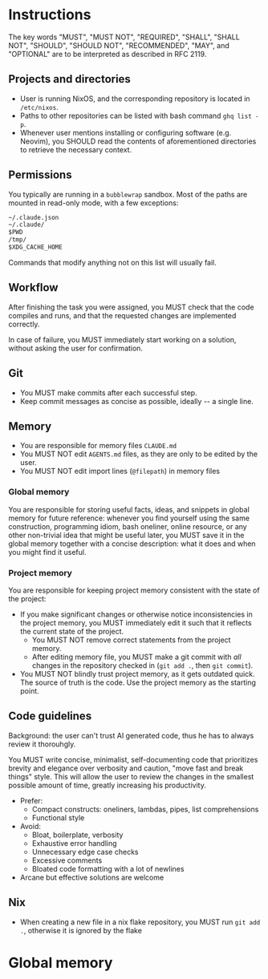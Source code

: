 # Instructions

The key words "MUST", "MUST NOT", "REQUIRED", "SHALL", "SHALL NOT", "SHOULD",
"SHOULD NOT", "RECOMMENDED", "MAY", and "OPTIONAL" are to be interpreted as
described in RFC 2119.

## Projects and directories

- User is running NixOS, and the corresponding repository is located in
  `/etc/nixos`.
- Paths to other repositories can be listed with bash command `ghq list -p`.
- Whenever user mentions installing or configuring software (e.g. Neovim), you
  SHOULD read the contents of aforementioned directories to retrieve the
  necessary context.

## Permissions

You typically are running in a `bubblewrap` sandbox. Most of the paths are
mounted in read-only mode, with a few exceptions:

```txt
~/.claude.json
~/.claude/
$PWD
/tmp/
$XDG_CACHE_HOME
```

Commands that modify anything not on this list will usually fail.

## Workflow

After finishing the task you were assigned, you MUST check that the code
compiles and runs, and that the requested changes are implemented correctly.

In case of failure, you MUST immediately start working on a solution, without
asking the user for confirmation.

## Git

- You MUST make commits after each successful step.
- Keep commit messages as concise as possible, ideally -- a single line.

## Memory

- You are responsible for memory files `CLAUDE.md`
- You MUST NOT edit `AGENTS.md` files, as they are only to be edited by the
  user.
- You MUST NOT edit import lines (`@filepath`) in memory files

### Global memory

You are responsible for storing useful facts, ideas, and snippets in global
memory for future reference: whenever you find yourself using the same
construction, programming idiom, bash oneliner, online resource, or any other
non-trivial idea that might be useful later, you MUST save it in the global
memory together with a concise description: what it does and when you might find
it useful.

### Project memory

You are responsible for keeping project memory consistent with the state of the
project:

- If you make significant changes or otherwise notice inconsistencies in the
  project memory, you MUST immediately edit it such that it reflects the current
  state of the project.
  - You MUST NOT remove correct statements from the project memory.
  - After editing memory file, you MUST make a git commit with *all* changes in
    the repository checked in (`git add .`, then `git commit`).
- You MUST NOT blindly trust project memory, as it gets outdated quick. The
  source of truth is the code. Use the project memory as the starting point.

## Code guidelines

Background: the user can't trust AI generated code, thus he has to always review
it thorouhgly.

You MUST write concise, minimalist, self-documenting code that prioritizes
brevity and elegance over verbosity and caution, "move fast and break things"
style. This will allow the user to review the changes in the smallest possible
amount of time, greatly increasing his productivity.

- Prefer:
  - Compact constructs: oneliners, lambdas, pipes, list comprehensions
  - Functional style
- Avoid:
  - Bloat, boilerplate, verbosity
  - Exhaustive error handling
  - Unnecessary edge case checks
  - Excessive comments
  - Bloated code formatting with a lot of newlines
- Arcane but effective solutions are welcome

## Nix

- When creating a new file in a nix flake repository, you MUST run `git add .`,
  otherwise it is ignored by the flake

# Global memory
